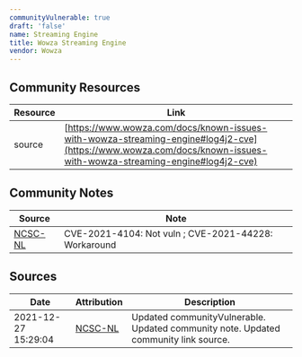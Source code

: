 ```yaml
---
communityVulnerable: true
draft: 'false'
name: Streaming Engine
title: Wowza Streaming Engine
vendor: Wowza
---
```



## Community Resources
| Resource | Link |
| --- | --- |
| source | [https://www.wowza.com/docs/known-issues-with-wowza-streaming-engine#log4j2-cve](https://www.wowza.com/docs/known-issues-with-wowza-streaming-engine#log4j2-cve) |

## Community Notes
| Source | Note |
| --- | --- |
| [NCSC-NL](https://github.com/NCSC-NL/log4shell/blob/main/software/README.md) | CVE-2021-4104: Not vuln ; CVE-2021-44228: Workaround </ul> |

## Sources
| Date | Attribution | Description |
| --- | --- | --- |
| 2021-12-27 15:29:04 | [NCSC-NL](https://github.com/NCSC-NL/log4shell/blob/main/software/README.md) | Updated communityVulnerable. Updated community note. Updated community link source.  |
